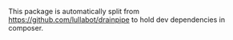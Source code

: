 This package is automatically split from https://github.com/lullabot/drainpipe
to hold dev dependencies in composer.
